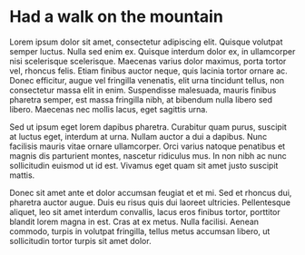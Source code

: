 # Had a walk on the mountain

Lorem ipsum dolor sit amet, consectetur adipiscing elit. Quisque volutpat semper luctus. Nulla sed enim ex. Quisque interdum dolor ex, in ullamcorper nisi scelerisque scelerisque. Maecenas varius dolor maximus, porta tortor vel, rhoncus felis. Etiam finibus auctor neque, quis lacinia tortor ornare ac. Donec efficitur, augue vel fringilla venenatis, elit urna tincidunt tellus, non consectetur massa elit in enim. Suspendisse malesuada, mauris finibus pharetra semper, est massa fringilla nibh, at bibendum nulla libero sed libero. Maecenas nec mollis lacus, eget sagittis urna.

Sed ut ipsum eget lorem dapibus pharetra. Curabitur quam purus, suscipit at luctus eget, interdum at urna. Nullam auctor a dui a dapibus. Nunc facilisis mauris vitae ornare ullamcorper. Orci varius natoque penatibus et magnis dis parturient montes, nascetur ridiculus mus. In non nibh ac nunc sollicitudin euismod ut id est. Vivamus eget quam sit amet justo suscipit mattis.

Donec sit amet ante et dolor accumsan feugiat et et mi. Sed et rhoncus dui, pharetra auctor augue. Duis eu risus quis dui laoreet ultricies. Pellentesque aliquet, leo sit amet interdum convallis, lacus eros finibus tortor, porttitor blandit lorem magna in est. Cras at ex metus. Nulla facilisi. Aenean commodo, turpis in volutpat fringilla, tellus metus accumsan libero, ut sollicitudin tortor turpis sit amet dolor.
